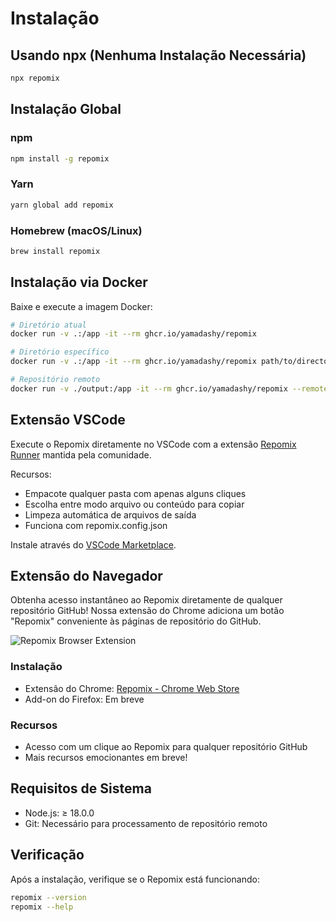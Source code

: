 # Instalação

## Usando npx (Nenhuma Instalação Necessária)

```bash
npx repomix
```

## Instalação Global

### npm
```bash
npm install -g repomix
```

### Yarn
```bash
yarn global add repomix
```

### Homebrew (macOS/Linux)
```bash
brew install repomix
```

## Instalação via Docker

Baixe e execute a imagem Docker:

```bash
# Diretório atual
docker run -v .:/app -it --rm ghcr.io/yamadashy/repomix

# Diretório específico
docker run -v .:/app -it --rm ghcr.io/yamadashy/repomix path/to/directory

# Repositório remoto
docker run -v ./output:/app -it --rm ghcr.io/yamadashy/repomix --remote yamadashy/repomix
```

## Extensão VSCode

Execute o Repomix diretamente no VSCode com a extensão [Repomix Runner](https://marketplace.visualstudio.com/items?itemName=DorianMassoulier.repomix-runner) mantida pela comunidade.

Recursos:
- Empacote qualquer pasta com apenas alguns cliques
- Escolha entre modo arquivo ou conteúdo para copiar
- Limpeza automática de arquivos de saída
- Funciona com repomix.config.json

Instale através do [VSCode Marketplace](https://marketplace.visualstudio.com/items?itemName=DorianMassoulier.repomix-runner).

## Extensão do Navegador

Obtenha acesso instantâneo ao Repomix diretamente de qualquer repositório GitHub! Nossa extensão do Chrome adiciona um botão "Repomix" conveniente às páginas de repositório do GitHub.

![Repomix Browser Extension](/images/docs/browser-extension.png)

### Instalação
- Extensão do Chrome: [Repomix - Chrome Web Store](https://chromewebstore.google.com/detail/repomix/fimfamikepjgchehkohedilpdigcpkoa)
- Add-on do Firefox: Em breve

### Recursos
- Acesso com um clique ao Repomix para qualquer repositório GitHub
- Mais recursos emocionantes em breve!

## Requisitos de Sistema

- Node.js: ≥ 18.0.0
- Git: Necessário para processamento de repositório remoto

## Verificação

Após a instalação, verifique se o Repomix está funcionando:

```bash
repomix --version
repomix --help
```
